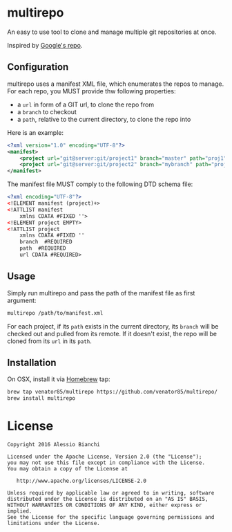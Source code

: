 multirepo
=========

An easy to use tool to clone and manage multiple git repositories at once.

Inspired by [Google's repo][1].

Configuration
-------------

multirepo uses a manifest XML file, which enumerates the repos to manage. For each repo, you MUST provide thw following properties:

* a `url` in form of a GIT url, to clone the repo from
* a `branch` to checkout
* a `path`, relative to the current directory, to clone the repo into

Here is an example:

```xml
<?xml version="1.0" encoding="UTF-8"?>
<manifest>
	<project url="git@server:git/project1" branch="master" path="proj1" />
	<project url="git@server:git/project2" branch="mybranch" path="proj2" />
</manifest>
```

The manifest file MUST comply to the following DTD schema file:

```xml
<?xml encoding="UTF-8"?>
<!ELEMENT manifest (project)+>
<!ATTLIST manifest
    xmlns CDATA #FIXED ''>
<!ELEMENT project EMPTY>
<!ATTLIST project
    xmlns CDATA #FIXED ''
    branch  #REQUIRED
    path  #REQUIRED
    url CDATA #REQUIRED>
```

Usage
-----

Simply run multirepo and pass the path of the manifest file as first argument:

```sh
multirepo /path/to/manifest.xml
```

For each project, if its `path` exists in the current directory, its `branch` will be checked out and pulled from its remote. If it doesn't exist, the repo will be cloned from its `url` in its `path`.

Installation
------------

On OSX, install it via [Homebrew][2] tap:

```sh
brew tap venator85/multirepo https://github.com/venator85/multirepo/
brew install multirepo
```

License
=======

    Copyright 2016 Alessio Bianchi

    Licensed under the Apache License, Version 2.0 (the "License");
    you may not use this file except in compliance with the License.
    You may obtain a copy of the License at

       http://www.apache.org/licenses/LICENSE-2.0

    Unless required by applicable law or agreed to in writing, software
    distributed under the License is distributed on an "AS IS" BASIS,
    WITHOUT WARRANTIES OR CONDITIONS OF ANY KIND, either express or implied.
    See the License for the specific language governing permissions and
    limitations under the License.


 [1]: https://code.google.com/p/git-repo/
 [2]: http://brew.sh/